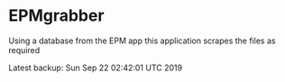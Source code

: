 # EPMgrabber
Using a database from the EPM app this application scrapes the files as required


Latest backup: Sun Sep 22 02:42:01 UTC 2019
